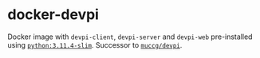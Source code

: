 # docker-devpi

Docker image with `devpi-client`, `devpi-server` and `devpi-web` pre-installed
using [`python:3.11.4-slim`]. Successor to [`muccg/devpi`].

[`muccg/devpi`]: https://hub.docker.com/r/muccg/devpi
[`python:3.11.4-slim`]: https://github.com/docker-library/python/blob/b744d9708a2fb8e2295198ef146341c415e9bc28/3.11/slim-bullseye/Dockerfile

